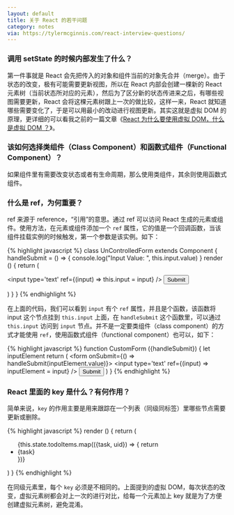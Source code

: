 ```yaml
---
layout: default
title: 关于 React 的若干问题
category: notes
via: https://tylermcginnis.com/react-interview-questions/
---
```


### 调用 setState 的时候内部发生了什么？

第一件事就是 React 会先把传入的对象和组件当前的对象先合并（merge）。由于状态的改变，极有可能需要更新视图，所以在 React 内部会创建一棵新的 React 元素树（当前状态所对应的元素），然后为了区分新的状态传进来之后，有哪些视图需要更新，React 会将这棵元素树跟上一次的做比较，这样一来，React 就知道哪些需要变化了，于是可以用最小的改动进行视图更新。其实这就是虚拟 DOM 的原理，更详细的可以看我之前的一篇文章《<a href="https://mblur.com/notes/2016/08/28/react-why-virtual-dom.html" target="_blank">React 为什么要使用虚拟 DOM，什么是虚拟 DOM ？</a>》。

### 该如何选择类组件（Class Component）和函数式组件（Functional Component）？

如果组件里有需要改变状态或者有生命周期，那么使用类组件，其余则使用函数式组件。

### 什么是 ref，为何重要？

ref 来源于 reference，“引用”的意思。通过 ref 可以访问 React 生成的元素或组件。使用方法，在元素或组件添加一个 `ref` 属性，它的值是一个回调函数，当该组件挂载实例的时候触发，第一个参数是该实例。如下：

{% highlight javascript %}
class UnControlledForm extends Component {
  handleSubmit = () => {
    console.log("Input Value: ", this.input.value)
  }
  render () {
    return (
      <form onSubmit={this.handleSubmit}>
        <input
          type='text'
          ref={(input) => this.input = input} />
        <button type='submit'>Submit</button>
      </form>
    )
  }
}
{% endhighlight %}

在上面的代码，我们可以看到 `input` 有个 `ref` 属性，并且是个函数，该函数将 input 这个节点挂到 `this.input` 上面，在 `handleSubmit` 这个函数里，可以通过 `this.input` 访问到 `input` 节点。并不是一定要类组件（class component）的方式才能使用 `ref`，使用函数式组件（functional component）也可以，如下：

{% highlight javascript %}
function CustomForm ({handleSubmit}) {
  let inputElement
  return (
    <form onSubmit={() => handleSubmit(inputElement.value)}>
      <input
        type='text'
        ref={(input) => inputElement = input} />
      <button type='submit'>Submit</button>
    </form>
  )
}
{% endhighlight %}

### React 里面的 key 是什么？有何作用？

简单来说，`key` 的作用主要是用来跟踪在一个列表（同级同标签）里哪些节点需要更新或删除。

{% highlight javascript %}
render () {
  return (
    <ul>
      {this.state.todoItems.map(({task, uid}) => {
        return <li key={uid}>{task}</li>
      })}
    </ul>
  )
}
{% endhighlight %}

在同级元素里，每个 `key` 必须是不相同的。上面提到的虚拟 DOM，每次状态的改变，虚拟元素树都会对上一次的进行对比，给每一个元素加上 key 就是为了方便创建虚拟元素树，避免混淆。
